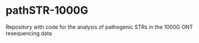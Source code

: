 # pathSTR-1000G
Repository with code for the analysis of pathogenic STRs in the 1000G ONT resequencing data
